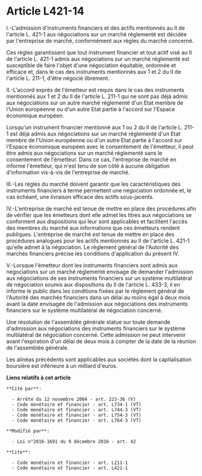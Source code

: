 # Article L421-14

I.-L'admission d'instruments financiers et des actifs mentionnés au II de l'article L. 421-1 aux négociations sur un marché
réglementé est décidée par l'entreprise de marché, conformément aux règles du marché concerné. 

Ces règles garantissent que tout instrument financier et tout actif visé au II de l'article L. 421-1 admis aux négociations
sur un marché réglementé est susceptible de faire l'objet d'une négociation équitable, ordonnée et efficace et, dans le cas
des instruments mentionnés aux 1 et 2 du II de l'article L. 211-1, d'être négocié librement. 

II.-L'accord exprès de l'émetteur est requis dans le cas des instruments mentionnés aux 1 et 2 du II de l'article L. 211-1
qui ne sont pas déjà admis aux négociations sur un autre marché réglementé d'un Etat membre de l'Union européenne ou d'un
autre Etat partie à l'accord sur l'Espace économique européen. 

Lorsqu'un instrument financier mentionné aux 1 ou 2 du II de l'article L. 211-1 est déjà admis aux négociations sur un marché
réglementé d'un Etat membre de l'Union européenne ou d'un autre Etat partie à l'accord sur l'Espace économique européen avec
le consentement de l'émetteur, il peut être admis aux négociations sur un marché réglementé sans le consentement de
l'émetteur. Dans ce cas, l'entreprise de marché en informe l'émetteur, qui n'est tenu de son côté à aucune obligation
d'information vis-à-vis de l'entreprise de marché. 

III.-Les règles du marché doivent garantir que les caractéristiques des instruments financiers à terme permettent une
négociation ordonnée et, le cas échéant, une livraison efficace des actifs sous-jacents. 

IV.-L'entreprise de marché est tenue de mettre en place des procédures afin de vérifier que les émetteurs dont elle admet les
titres aux négociations se conforment aux dispositions qui leur sont applicables et facilitent l'accès des membres du marché
aux informations que ces émetteurs rendent publiques. L'entreprise de marché est tenue de mettre en place des procédures
analogues pour les actifs mentionnés au II de l'article L. 421-1 qu'elle admet à la négociation. Le règlement général de
l'Autorité des marchés financiers précise les conditions d'application du présent IV. 

V.-Lorsque l'émetteur dont les instruments financiers sont admis aux négociations sur un marché réglementé envisage de
demander l'admission aux négociations de ses instruments financiers sur un système multilatéral de négociation soumis aux
dispositions du II de l'article L. 433-3, il en informe le public dans les conditions fixées par le règlement général de
l'Autorité des marchés financiers dans un délai au moins égal à deux mois avant la date envisagée de l'admission aux
négociations des instruments financiers sur le système multilatéral de négociation concerné. 

Une résolution de l'assemblée générale statue sur toute demande d'admission aux négociations des instruments financiers sur
le système multilatéral de négociation concerné. Cette admission ne peut intervenir avant l'expiration d'un délai de deux
mois à compter de la date de la réunion de l'assemblée générale. 

Les alinéas précédents sont applicables aux sociétés dont la capitalisation boursière est inférieure à un milliard d'euros.

**Liens relatifs à cet article**

	**Cité par**:

	  - Arrêté du 12 novembre 2004 - art. 223-36 (V)
	  - Code monétaire et financier - art. L734-1 (VT)
	  - Code monétaire et financier - art. L744-3 (VT)
	  - Code monétaire et financier - art. L754-3 (VT)
	  - Code monétaire et financier - art. L764-3 (VT)

	**Modifié par**:

	  - Loi n°2016-1691 du 9 décembre 2016 - art. 42

	**Cite**:

	  - Code monétaire et financier - art. L211-1
	  - Code monétaire et financier - art. L421-1
